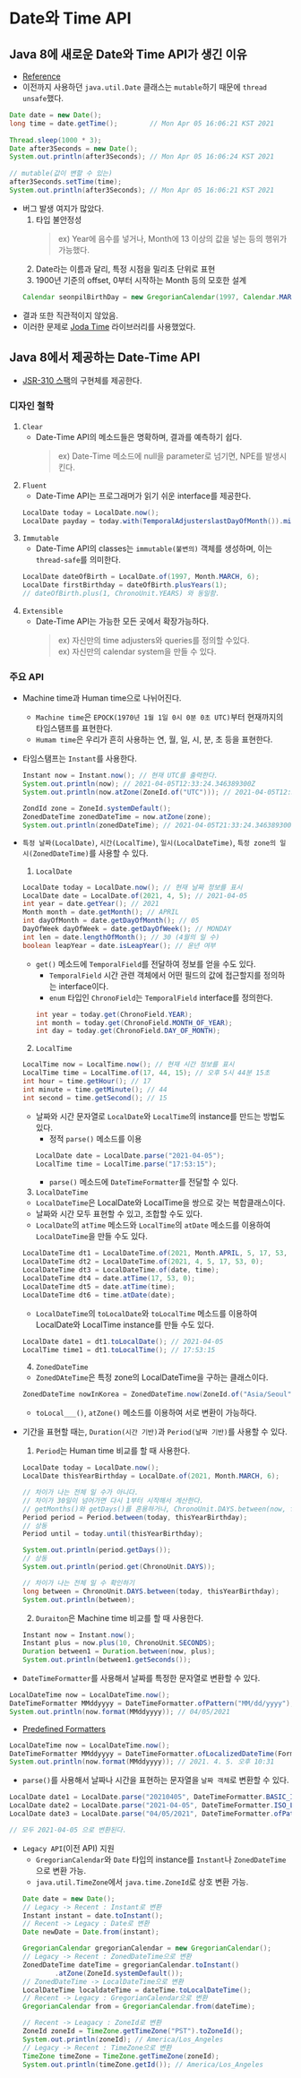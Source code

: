 # Date와 Time API

## Java 8에 새로운 Date와 Time API가 생긴 이유
- [Reference](https://codeblog.jonskeet.uk/2017/04/23/all-about-java-util-date/)
- 이전까지 사용하던 `java.util.Date` 클래스는 `mutable`하기 때문에 `thread unsafe`했다.
```java
Date date = new Date();
long time = date.getTime();        // Mon Apr 05 16:06:21 KST 2021
        
Thread.sleep(1000 * 3);
Date after3Seconds = new Date();
System.out.println(after3Seconds); // Mon Apr 05 16:06:24 KST 2021
        
// mutable(값이 변할 수 있는)
after3Seconds.setTime(time);
System.out.println(after3Seconds); // Mon Apr 05 16:06:21 KST 2021
```
- 버그 발생 여지가 많았다.
    1. 타입 불안정성
        > ex) Year에 음수를 넣거나, Month에 13 이상의 값을 넣는 등의 행위가 가능했다.
    2. Date라는 이름과 달리, 특정 시점을 밀리초 단위로 표현
    3. 1900년 기준의 offset, 0부터 시작하는 Month 등의 모호한 설계
    ```java
    Calendar seonpilBirthDay = new GregorianCalendar(1997, Calendar.MARCH, 6); // 3월을 표현하려면 2를 넣거나, Calendar.MARCH를 넣어주어야 했다.
    ```
- 결과 또한 직관적이지 않았음.
- 이러한 문제로 [Joda Time](https://www.joda.org/joda-time/) 라이브러리를 사용했었다.

## Java 8에서 제공하는 Date-Time API
- [JSR-310 스팩](https://jcp.org/en/jsr/detail?id=310)의 구현체를 제공한다.

### 디자인 철학
1. `Clear`
    - Date-Time API의 메소드들은 명확하며, 결과를 예측하기 쉽다.
        > ex) Date-Time 메소드에 null을 parameter로 넘기면, NPE를 발생시킨다.
2. `Fluent`
    - Date-Time API는 프로그래머가 읽기 쉬운 interface를 제공한다.
    ```java
    LocalDate today = LocalDate.now();
    LocalDate payday = today.with(TemporalAdjusterslastDayOfMonth()).minusDays(2);
    ```
3. `Immutable`
    - Date-Time API의 classes는 `immutable(불변의)` 객체를 생성하며, 이는 `thread-safe`를 의미한다.
    ```java
    LocalDate dateOfBirth = LocalDate.of(1997, Month.MARCH, 6);
    LocalDate firstBirthday = dateOfBirth.plusYears(1);
    // dateOfBirth.plus(1, ChronoUnit.YEARS) 와 동일함.
    ```
4. `Extensible`
    - Date-Time API는 가능한 모든 곳에서 확장가능하다.
        > ex) 자신만의 time adjusters와 queries를 정의할 수있다.<br>
        > ex) 자신만의 calendar system을 만들 수 있다.

### 주요 API
- Machine time과 Human time으로 나뉘어진다.
    - `Machine time`은 `EPOCK(1970년 1월 1일 0시 0분 0초 UTC)`부터 현재까지의 타임스탬프를 표현한다.
    - `Humam time`은 우리가 흔히 사용하는 연, 월, 일, 시, 분, 초 등을 표현한다.
- 타임스탬프는 `Instant`를 사용한다.
    ```java
    Instant now = Instant.now(); // 현재 UTC를 출력한다.
    System.out.println(now); // 2021-04-05T12:33:24.346389300Z
    System.out.println(now.atZone(ZoneId.of("UTC"))); // 2021-04-05T12:33:24.346389300Z[UTC]

    ZondId zone = ZoneId.systemDefault();
    ZonedDateTime zonedDateTime = now.atZone(zone);
    System.out.println(zonedDateTime); // 2021-04-05T21:33:24.346389300+09:00[Asia/Seoul]
    ```
- `특정 날짜(LocalDate)`, `시간(LocalTime)`, `일시(LocalDateTime)`, `특정 zone의 일시(ZonedDateTime)`를 사용할 수 있다.
    1. `LocalDate`
    ```java
    LocalDate today = LocalDate.now(); // 현재 날짜 정보를 표시
    LocalDate date = LocalDate.of(2021, 4, 5); // 2021-04-05
    int year = date.getYear(); // 2021
    Month month = date.getMonth(); // APRIL
    int dayOfMonth = date.getDayOfMonth(); // 05
    DayOfWeek dayOfWeek = date.getDayOfWeek(); // MONDAY
    int len = date.lengthOfMonth(); // 30 (4월의 일 수)
    boolean leapYear = date.isLeapYear(); // 윤년 여부
    ```
    - `get()` 메소드에 `TemporalField`를 전달하여 정보를 얻을 수도  있다.
        - `TemporalField` 시간 관련 객체에서 어떤 필드의 값에 접근할지를 정의하는 interface이다.
        - `enum` 타입인 `ChronoField`는 `TemporalField` interface를 정의한다.
        ```java
        int year = today.get(ChronoField.YEAR);
        int month = today.get(ChronoField.MONTH_OF_YEAR);
        int day = today.get(ChronoField.DAY_OF_MONTH);
        ```
    2. `LocalTime`
    ```java
    LocalTime now = LocalTime.now(); // 현재 시간 정보를 표시
    LocalTime time = LocalTime.of(17, 44, 15); // 오후 5시 44분 15초
    int hour = time.getHour(); // 17
    int minute = time.getMinute(); // 44
    int second = time.getSecond(); // 15
    ```
    - 날짜와 시간 문자열로 `LocalDate`와 `LocalTime`의 instance를 만드는 방법도 있다.
        - 정적 `parse()` 메소드를 이용
        ```java
        LocalDate date = LocalDate.parse("2021-04-05");
        LocalTime time = LocalTime.parse("17:53:15");
        ```
        - `parse()` 메소드에 `DateTimeFormatter`를 전달할 수 있다.
    3. `LocalDateTime`
    - `LocalDateTime`은 LocalDate와 LocalTime을 쌍으로 갖는 복합클래스이다.
    - 날짜와 시간 모두 표현할 수 있고, 조합할 수도 있다.
    - `LocalDate`의 `atTime` 메소드와 `LocalTime`의 `atDate` 메소드를 이용하여 `LocalDateTime`을 만들 수도 있다.
    ```java
    LocalDateTime dt1 = LocalDateTime.of(2021, Month.APRIL, 5, 17, 53, 0);
    LocalDateTime dt2 = LocalDateTime.of(2021, 4, 5, 17, 53, 0);
    LocalDateTime dt3 = LocalDateTime.of(date, time);
    LocalDateTime dt4 = date.atTime(17, 53, 0);
    LocalDateTime dt5 = date.atTime(time);
    LocalDateTime dt6 = time.atDate(date);
    ```
    - `LocalDateTime`의 `toLocalDate`와 `toLocalTime` 메소드를 이용하여 LocalDate와 LocalTime instance를 만들 수도 있다.
    ```java
    LocalDate date1 = dt1.toLocalDate(); // 2021-04-05
    LocalTime time1 = dt1.toLocalTime(); // 17:53:15
    ```
    4. `ZonedDateTime`
    - `ZonedDAteTime`은 특정 zone의 LocalDateTime을 구하는 클래스이다.
    ```java
    ZonedDateTime nowInKorea = ZonedDateTime.now(ZoneId.of("Asia/Seoul")); // 2021-04-05T21:57:38.948501800+09:00[Asia/Seoul]
    ```
    - `toLocal___()`, `atZone()` 메소드를 이용하여 서로 변환이 가능하다. 
- 기간을 표현할 때는, `Duration(시간 기반)`과 `Period(날짜 기반)`를 사용할 수 있다.
    1. `Period`는 Human time 비교를 할 때 사용한다.
    ```java
    LocalDate today = LocalDate.now();
    LocalDate thisYearBirthday = LocalDate.of(2021, Month.MARCH, 6);

    // 차이가 나는 전체 일 수가 아니다.
    // 차이가 30일이 넘어가면 다시 1부터 시작해서 계산한다.
    // getMonths()와 getDays()를 혼용하거나, ChronoUnit.DAYS.between(now, future)을 사용하면 차이가 나는 전체 일 수를 알 수 있다.
    Period period = Period.between(today, thisYearBirthday);
    // 상동
    Period until = today.until(thisYearBirthday);

    System.out.println(period.getDays());
    // 상동
    System.out.println(period.get(ChronoUnit.DAYS));

    // 차이가 나는 전체 일 수 확인하기
    long between = ChronoUnit.DAYS.between(today, thisYearBirthday);
    System.out.println(between);
    ```
    2. `Duraiton`은 Machine time 비교를 할 때 사용한다.
    ```java
    Instant now = Instant.now();
    Instant plus = now.plus(10, ChronoUnit.SECONDS);
    Duration between1 = Duration.between(now, plus);
    System.out.println(between1.getSeconds());
    ```

- `DateTimeFormatter`를 사용해서 날짜를 특정한 문자열로 변환할 수 있다.
```java
LocalDateTime now = LocalDateTime.now();
DateTimeFormatter MMddyyyy = DateTimeFormatter.ofPattern("MM/dd/yyyy");
System.out.println(now.format(MMddyyyy)); // 04/05/2021
```
- [Predefined Formatters](https://docs.oracle.com/javase/8/docs/api/java/time/format/DateTimeFormatter.html#ofLocalizedDate-java.time.format.FormatStyle-)
```java
LocalDateTime now = LocalDateTime.now();
DateTimeFormatter MMddyyyy = DateTimeFormatter.ofLocalizedDateTime(FormatStyle.MEDIUM, FormatStyle.SHORT);
System.out.println(now.format(MMddyyyy)); // 2021. 4. 5. 오후 10:31
```

- `parse()`를 사용해서 날짜나 시간을 표현하는 문자열을 `날짜 객체`로 변환할 수 있다.
```java
LocalDate date1 = LocalDate.parse("20210405", DateTimeFormatter.BASIC_ISO_DATE);
LocalDate date2 = LocalDate.parse("2021-04-05", DateTimeFormatter.ISO_LOCAL_DATE);
LocalDate date3 = LocalDate.parse("04/05/2021", DateTimeFormatter.ofPattern("MM/dd/yyyy"));

// 모두 2021-04-05 으로 변환된다.
```
- `Legacy API`(이전 API) 지원
    - `GregorianCalendar`와 `Date` 타입의 instance를 `Instant`나 `ZonedDateTime`으로 변환 가능.
    - `java.util.TimeZone`에서 `java.time.ZoneId`로 상호 변환 가능.
    ```java
    Date date = new Date();
    // Legacy -> Recent : Instant로 변환
    Instant instant = date.toInstant();
    // Recent -> Legacy : Date로 변환
    Date newDate = Date.from(instant);

    GregorianCalendar gregorianCalendar = new GregorianCalendar();
    // Legacy -> Recent : ZonedDateTime으로 변환
    ZonedDateTime dateTime = gregorianCalendar.toInstant()
            .atZone(ZoneId.systemDefault());
    // ZonedDateTime -> LocalDateTime으로 변환
    LocalDateTime localdateTime = dateTime.toLocalDateTime();
    // Recent -> Legacy : GregorianCalendar으로 변환
    GregorianCalendar from = GregorianCalendar.from(dateTime);

    // Recent -> Leagacy : ZoneId로 변환
    ZoneId zoneId = TimeZone.getTimeZone("PST").toZoneId(); 
    System.out.println(zoneId); // America/Los_Angeles
    // Legacy -> Recent : TimeZone으로 변환
    TimeZone timeZone = TimeZone.getTimeZone(zoneId);
    System.out.println(timeZone.getId()); // America/Los_Angeles
    ```
